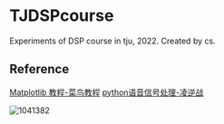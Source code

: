 # TJDSPcourse
Experiments of DSP course in tju, 2022.
Created by cs.
## Reference
[Matplotlib 教程-菜鸟教程](https://www.runoob.com/matplotlib/matplotlib-tutorial.html)
[python语音信号处理-凌逆战](https://www.cnblogs.com/LXP-Never/category/1408262.html)


![1041382](https://cdn.staticaly.com/gh/thunderbolt215/imagehosting@main/data/1041382.5g9edr0nupo0.webp)
